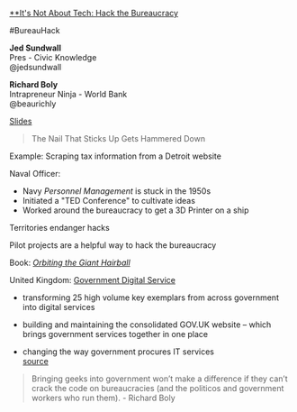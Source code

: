 [**It's Not About Tech: Hack the Bureaucracy](http://schedule.sxsw.com/2014/events/event_IAP23414)

\#BureauHack

**Jed Sundwall**  
Pres - Civic Knowledge  
@jedsundwall

**Richard Boly**  
Intrapreneur Ninja - World Bank  
@beaurichly

[Slides](http://www.slideshare.net/beaurichly/hack-the-bureaucracy)

>The Nail That Sticks Up Gets Hammered Down

Example: Scraping tax information from a Detroit website

Naval Officer:  
- Navy *Personnel Management* is stuck in the 1950s
- Initiated a "TED Conference" to cultivate ideas
- Worked around the bureaucracy to get a 3D Printer on a ship

Territories endanger hacks

Pilot projects are a helpful way to hack the bureaucracy

Book: [*Orbiting the Giant Hairball*](http://www.slideshare.net/beaurichly/hack-the-bureaucracy)

United Kingdom: [Government Digital Service](https://gds.blog.gov.uk)  
- transforming 25 high volume key exemplars from across government into digital services

- building and maintaining the consolidated GOV.UK website –  which brings government services together in one place

- changing the way government procures IT services  
[source](https://gds.blog.gov.uk/about/)

>Bringing geeks into government won’t make a difference if they can’t crack the code on bureaucracies (and the politicos and government workers who run them). - Richard Boly



